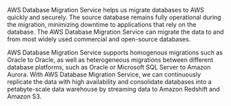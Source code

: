 AWS Database Migration Service helps us migrate databases to AWS quickly and securely. The source database remains fully operational during the migration, minimizing downtime to applications that rely on the database. The AWS Database Migration Service can migrate the data to and from most widely used commercial and open-source databases.

AWS Database Migration Service supports homogenous migrations such as Oracle to Oracle, as well as heterogeneous migrations between different database platforms, such as Oracle or Microsoft SQL Server to Amazon Aurora. With AWS Database Migration Service, we can continuously replicate the data with high availability and consolidate databases into a petabyte-scale data warehouse by streaming data to Amazon Redshift and Amazon S3.

